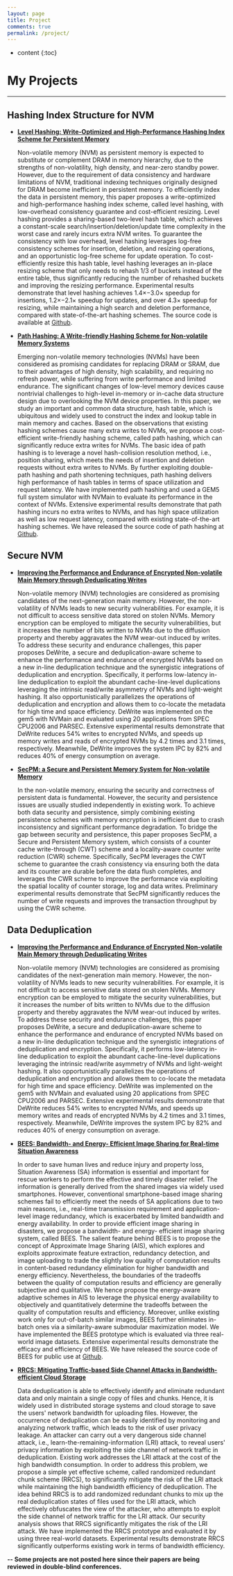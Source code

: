 ```yaml
---
layout: page
title: Project
comments: true
permalink: /project/
---
```


* content
{:toc}

# My Projects
---

## Hashing Index Structure for NVM

* **[Level Hashing: Write-Optimized and High-Performance Hashing Index Scheme for Persistent Memory](https://csyhua.github.io/csyhua/hua-OSDI2018.pdf)**
    
	Non-volatile memory (NVM) as persistent memory is expected to substitute or complement DRAM in memory hierarchy, due to the strengths of non-volatility, high density, and near-zero standby power. However, due to the requirement of data consistency and hardware limitations of NVM, traditional indexing techniques originally designed for DRAM become inefficient in persistent memory. To efficiently index the data in persistent memory, this paper proposes a write-optimized and high-performance hashing index scheme, called level hashing, with low-overhead consistency guarantee and cost-efficient resizing. Level hashing provides a sharing-based two-level hash table, which achieves a constant-scale search/insertion/deletion/update time complexity in the worst case and rarely incurs extra NVM writes. To guarantee the consistency with low overhead, level hashing leverages log-free consistency schemes for insertion, deletion, and resizing operations, and an opportunistic log-free scheme for update operation. To cost-efficiently resize this hash table, level hashing leverages an in-place resizing scheme that only needs to rehash 1/3 of buckets instead of the entire table, thus significantly reducing the number of rehashed buckets and improving the resizing performance. Experimental results demonstrate that level hashing achieves 1.4×−3.0× speedup for insertions, 1.2×−2.1× speedup for updates, and over 4.3× speedup for resizing, while maintaining a high search and deletion performance, compared with state-of-the-art hashing schemes. The source code is available at [Github](https://github.com/Pfzuo/Level-Hashing).

* **[Path Hashing: A Write-friendly Hashing Scheme for Non-volatile Memory Systems](https://csyhua.github.io/csyhua/hua-MSST2017-NVM.pdf)**
    
	Emerging non-volatile memory technologies (NVMs) have been considered as promising candidates for replacing DRAM or SRAM, due to their advantages of high density, high scalability, and requiring no refresh power, while suffering from write performance and limited endurance. The significant changes of low-level memory devices cause nontrivial challenges to high-level in-memory or in-cache data structure design due to overlooking the NVM device properties. In this paper, we study an important and common data structure, hash table, which is ubiquitous and widely used to construct the index and lookup table in main memory and caches. Based on the observations that existing hashing schemes cause many extra writes to NVMs, we propose a cost-efficient write-friendly hashing scheme, called path hashing, which can significantly reduce extra writes for NVMs. The basic idea of path hashing is to leverage a novel hash-collision resolution method, i.e., position sharing, which meets the needs of insertion and deletion requests without extra writes to NVMs. By further exploiting double-path hashing and path shortening techniques, path hashing delivers high performance of hash tables in terms of space utilization and request latency. We have implemented path hashing and used  a GEM5 full system simulator with NVMain to evaluate its performance in the context of NVMs. Extensive experimental results demonstrate that path hashing incurs no extra writes to NVMs, and has high space utilization as well as low request latency, compared with existing state-of-the-art hashing schemes. We have released the source code of path hashing at [Github](https://github.com/Pfzuo/Path-Hashing).

## Secure NVM

* **[Improving the Performance and Endurance of Encrypted Non-volatile Main Memory through Deduplicating Writes](https://csyhua.github.io/csyhua/hua-tpds2018-nvm.pdf)**
    
	Non-volatile memory (NVM) technologies are considered as promising candidates of the next-generation main memory. However, the non-volatility of NVMs leads to new security vulnerabilities. For example, it is not difficult to access sensitive data stored on stolen NVMs. Memory encryption can be employed to mitigate the security vulnerabilities, but it increases the number of bits written to NVMs due to the diffusion property and thereby aggravates the NVM wear-out induced by writes. To address these security and endurance challenges, this paper proposes DeWrite, a secure and deduplication-aware scheme to enhance the performance and endurance of encrypted NVMs based on a new in-line deduplication technique and the synergistic integrations of deduplication and encryption. Specifically, it performs low-latency in-line deduplication to exploit the abundant cache-line-level duplications leveraging the intrinsic read/write asymmetry of NVMs and light-weight hashing. It also opportunistically parallelizes the operations of deduplication and encryption and allows them to co-locate the metadata for high time and space efficiency. DeWrite was implemented on the gem5 with NVMain and evaluated using 20 applications from SPEC CPU2006 and PARSEC. Extensive experimental results demonstrate that DeWrite reduces 54% writes to encrypted NVMs, and speeds up memory writes and reads of encrypted NVMs by 4.2 times and 3.1 times, respectively. Meanwhile, DeWrite improves the system IPC by 82% and reduces 40% of energy consumption on average.

* **[SecPM: a Secure and Persistent Memory System for Non-volatile Memory](https://arxiv.org/pdf/1901.00620.pdf)**
    
	In the non-volatile memory, ensuring the security and correctness of persistent data is fundamental. However, the security and persistence issues are usually studied independently in existing work. To achieve both data security and persistence, simply combining existing persistence schemes with memory encryption is inefficient due to crash inconsistency and significant performance degradation. To bridge the gap between security and persistence, this paper proposes SecPM, a Secure and Persistent Memory system, which consists of a counter cache write-through (CWT) scheme and a locality-aware counter write reduction (CWR) scheme. Specifically, SecPM leverages the CWT scheme to guarantee the crash consistency via ensuring both the data and its counter are durable before the data flush completes, and leverages the CWR scheme to improve the performance via exploiting the spatial locality of counter storage, log and data writes. Preliminary experimental results demonstrate that SecPM significantly reduces the number of write requests and improves the transaction throughput by using the CWR scheme.


## Data Deduplication

* **[Improving the Performance and Endurance of Encrypted Non-volatile Main Memory through Deduplicating Writes](https://csyhua.github.io/csyhua/hua-tpds2018-nvm.pdf)**
    
	Non-volatile memory (NVM) technologies are considered as promising candidates of the next-generation main memory. However, the non-volatility of NVMs leads to new security vulnerabilities. For example, it is not difficult to access sensitive data stored on stolen NVMs. Memory encryption can be employed to mitigate the security vulnerabilities, but it increases the number of bits written to NVMs due to the diffusion property and thereby aggravates the NVM wear-out induced by writes. To address these security and endurance challenges, this paper proposes DeWrite, a secure and deduplication-aware scheme to enhance the performance and endurance of encrypted NVMs based on a new in-line deduplication technique and the synergistic integrations of deduplication and encryption. Specifically, it performs low-latency in-line deduplication to exploit the abundant cache-line-level duplications leveraging the intrinsic read/write asymmetry of NVMs and light-weight hashing. It also opportunistically parallelizes the operations of deduplication and encryption and allows them to co-locate the metadata for high time and space efficiency. DeWrite was implemented on the gem5 with NVMain and evaluated using 20 applications from SPEC CPU2006 and PARSEC. Extensive experimental results demonstrate that DeWrite reduces 54% writes to encrypted NVMs, and speeds up memory writes and reads of encrypted NVMs by 4.2 times and 3.1 times, respectively. Meanwhile, DeWrite improves the system IPC by 82% and reduces 40% of energy consumption on average. 

* **[BEES: Bandwidth- and Energy- Efficient Image Sharing for Real-time Situation Awareness](https://csyhua.github.io/csyhua/hua-ICDCS2017.pdf)**
    
	In order to save human lives and reduce injury and property loss, Situation Awareness (SA) information is essential and important for rescue workers to perform the effective and timely disaster relief. The information is generally derived from the shared images via widely used smartphones. However, conventional smartphone-based image sharing schemes fail to efficiently meet the needs of SA applications due to two main reasons, i.e., real-time transmission requirement and application-level image redundancy, which is exacerbated by limited bandwidth and energy availability. In order to provide efficient image sharing in disasters, we propose a bandwidth- and energy- efficient image sharing system, called BEES. The salient feature behind BEES is to propose the concept of Approximate Image Sharing (AIS), which explores and exploits approximate feature extraction, redundancy detection, and image uploading to trade the slightly low quality of computation results in content-based redundancy elimination for higher bandwidth and energy efficiency. Nevertheless, the boundaries of the tradeoffs between the quality of computation results and efficiency are generally subjective and qualitative. We hence propose the energy-aware adaptive schemes in AIS to leverage the physical energy availability to objectively and quantitatively determine the tradeoffs between the quality of computation results and efficiency. Moreover, unlike existing work only for out-of-batch similar images, BEES further eliminates in-batch ones via a similarity-aware submodular maximization model. We have implemented the BEES prototype which is evaluated via three real-world image datasets. Extensive experimental results demonstrate the efficacy and efficiency of BEES. We have released the source code of BEES for public use at [Github](https://github.com/Pfzuo/BEES).

* **[RRCS: Mitigating Traffic-based Side Channel Attacks in Bandwidth-efficient Cloud Storage](https://csyhua.github.io/csyhua/hua-ipdps2018.pdf)**
    
	Data deduplication is able to effectively identify and eliminate redundant data and only maintain a single copy of files and chunks. Hence, it is widely used in distributed storage systems and cloud storage to save the users' network bandwidth for uploading files. However, the occurrence of deduplication can be easily identified by monitoring and analyzing network traffic, which leads to the risk of user privacy leakage. An attacker can carry out a very dangerous side channel attack, i.e., learn-the-remaining-information (LRI) attack, to reveal users' privacy information by exploiting the side channel of network traffic in deduplication. Existing work addresses the LRI attack at the cost of the high bandwidth consumption. In order to address this problem, we propose a simple yet effective scheme, called randomized redundant chunk scheme (RRCS), to significantly mitigate the risk of the LRI attack while maintaining the high bandwidth efficiency of deduplication. The idea behind RRCS is to add randomized redundant chunks to mix up the real deduplication states of files used for the LRI attack, which effectively obfuscates the view of the attacker, who attempts to exploit the side channel of network traffic for the LRI attack. Our security analysis shows that RRCS significantly mitigates the risk of the LRI attack. We have implemented the RRCS prototype and evaluated it by using three real-world datasets. Experimental results demonstrate RRCS significantly outperforms existing work in terms of bandwidth efficiency.




**-- Some projects are not posted here since their papers are being reviewed in double-blind conferences.**
